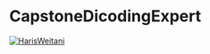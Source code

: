 # CapstoneDicodingExpert

[![HarisWeitani](https://circleci.com/gh/HarisWeitani/CapstoneDicodingExpert.svg?style=svg)](https://circleci.com/gh/HarisWeitani/CapstoneDicodingExpert)
